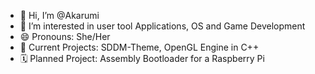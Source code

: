 - 👋 Hi, I’m @Akarumi
- 👀 I’m interested in user tool Applications, OS and Game Development
- 😄 Pronouns: She/Her
- 🌱 Current Projects: SDDM-Theme, OpenGL Engine in C++
- 🗓️ Planned Project: Assembly Bootloader for a Raspberry Pi 



<!---
Akarumi/Akarumi is a ✨ special ✨ repository because its `README.md` (this file) appears on your GitHub profile.
You can click the Preview link to take a look at your changes.
--->
